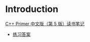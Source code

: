 # Introduction

[C++ Primer 中文版（第 5 版）读书笔记](https://book.douban.com/subject/25708312/)

* [练习答案](https://github.com/Mooophy/Cpp-Primer)

